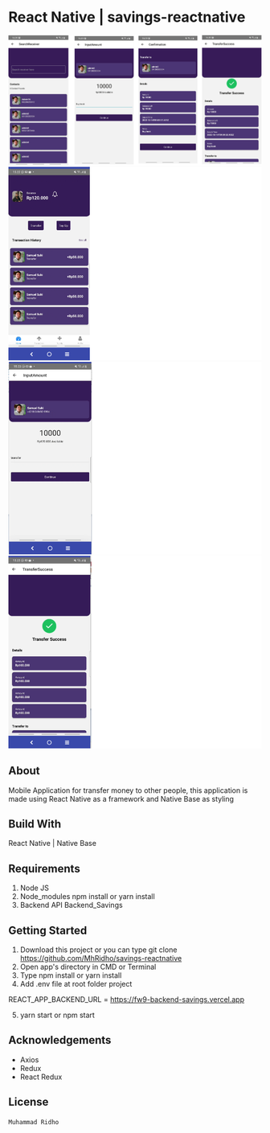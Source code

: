 # React Native | savings-reactnative
![all_mobile](/ss/all-mobile-min.png)
![ss1](/ss/ss1.png)
![ss2](/ss/ss2.png)
![ss3](/ss/ss3.png)

## About

Mobile Application for transfer money to other people,
this application is made using React Native as a framework and Native Base as styling

## Build With

React Native | Native Base

## Requirements

1. Node JS
2. Node_modules npm install or yarn install
3. Backend API Backend_Savings

## Getting Started

1. Download this project or you can type git clone https://github.com/MhRidho/savings-reactnative
2. Open app's directory in CMD or Terminal
3. Type npm install or yarn install
4. Add .env file at root folder project

REACT_APP_BACKEND_URL = https://fw9-backend-savings.vercel.app

5. yarn start or npm start

## Acknowledgements

- Axios
- Redux
- React Redux

## License

`Muhammad Ridho`
